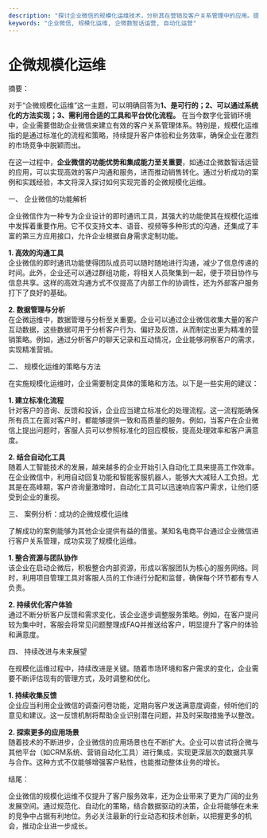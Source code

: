 ```yaml
---
description: "探讨企业微信的规模化运维技术，分析其在营销及客户关系管理中的应用。提供具体案例与策略。"
keywords: "企业微信, 规模化运维, 企微数智话运营, 自动化运营"
---
```

# 企微规模化运维

摘要：

对于“企微规模化运维”这一主题，可以明确回答为**1、是可行的；2、可以通过系统化的方法实现；3、需利用合适的工具和平台优化流程。** 在当今数字化营销环境中，企业需要借助企业微信来建立有效的客户关系管理体系。特别是，规模化运维指的是通过标准化的流程和策略，持续提升客户体验和业务效率，确保企业在激烈的市场竞争中脱颖而出。

在这一过程中，**企业微信的功能优势和集成能力至关重要**，如通过企微数智话运营的应用，可以实现高效的客户沟通和服务，进而推动销售转化。通过分析成功的案例和实践经验，本文将深入探讨如何实现完善的企微规模化运维。

一、 企业微信的功能解析

企业微信作为一种专为企业设计的即时通讯工具，其强大的功能使其在规模化运维中发挥着重要作用。它不仅支持文本、语音、视频等多种形式的沟通，还集成了丰富的第三方应用接口，允许企业根据自身需求定制功能。

**1. 高效的沟通工具**  
企业微信的即时通讯功能使得团队成员可以随时随地进行沟通，减少了信息传递的时间。此外，企业还可以通过群组功能，将相关人员聚集到一起，便于项目协作与信息共享。这样的高效沟通方式不仅提高了内部工作的协调性，还为外部客户服务打下了良好的基础。

**2. 数据管理与分析**  
在企微运维中，数据管理与分析至关重要。企业可以通过企业微信收集大量的客户互动数据，这些数据可用于分析客户行为、偏好及反馈，从而制定出更为精准的营销策略。例如，通过分析客户的聊天记录和互动情况，企业能够洞察客户的需求，实现精准营销。

二、 规模化运维的策略与方法

在实施规模化运维时，企业需要制定具体的策略和方法。以下是一些实用的建议：

**1. 建立标准化流程**  
针对客户的咨询、反馈和投诉，企业应当建立标准化的处理流程。这一流程能确保所有员工在面对客户时，都能够提供一致和高质量的服务。例如，当客户在企业微信上提出问题时，客服人员可以参照标准化的回应模板，提高处理效率和客户满意度。

**2. 结合自动化工具**  
随着人工智能技术的发展，越来越多的企业开始引入自动化工具来提高工作效率。在企业微信中，利用自动回复功能和智能客服机器人，能够大大减轻人工负担。尤其是在高峰期，客户咨询量激增时，自动化工具可以迅速响应客户需求，让他们感受到企业的重视。

三、 案例分析：成功的企微规模化运维

了解成功的案例能够为其他企业提供有益的借鉴。某知名电商平台通过企业微信进行客户关系管理，成功实现了规模化运维。

**1. 整合资源与团队协作**  
该企业在启动企微后，积极整合内部资源，形成以客服团队为核心的服务网络。同时，利用项目管理工具对客服人员的工作进行分配和监督，确保每个环节都有专人负责。

**2. 持续优化客户体验**  
通过不断分析客户反馈和需求变化，该企业逐步调整服务策略。例如，在客户提问较为集中时，客服会将常见问题整理成FAQ并推送给客户，明显提升了客户的体验和满意度。

四、 持续改进与未来展望

在规模化运维过程中，持续改进是关键。随着市场环境和客户需求的变化，企业需要不断评估现有的管理方式，及时调整和优化。

**1. 持续收集反馈**  
企业应当利用企业微信的调查问卷功能，定期向客户发送满意度调查，倾听他们的意见和建议。这一反馈机制将帮助企业识别潜在问题，并及时采取措施予以整改。

**2. 探索更多的应用场景**  
随着技术的不断进步，企业微信的应用场景也在不断扩大。企业可以尝试将企微与其他平台（如CRM系统、营销自动化工具）进行集成，实现更深层次的数据共享与合作。这种方式不仅能够增强客户粘性，也能推动整体业务的增长。

结尾：

企业微信的规模化运维不仅提升了客户服务效率，还为企业带来了更为广阔的业务发展空间。通过规范化、自动化的策略，结合数据驱动的决策，企业将能够在未来的竞争中占据有利地位。务必关注最新的行业动态和技术创新，以把握更多的机会，推动企业进一步成长。
